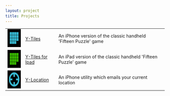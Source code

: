 ```yaml
---
layout: project
title: Projects
---
```

<div id="project">
  <table>
    <tbody>
    <tr>
      <td>
        <a href="projects/ytiles.html"><img width="57" height="57" src="/img/ytiles_57x57.png"></a>
      </td>
      <td>
        <a href="projects/ytiles.html">Y-Tiles</a>
      </td>
      <td>An iPhone version of the classic handheld 'Fifteen Puzzle' game</td>
    </tr>
    <tr>
      <td>
        <a href="projects/ytiles-ipad.html"><img width="57" height="57" src="/img/ipad_ytiles_57x57.png"></a>
      </td>
      <td>
        <a href="projects/ytiles-ipad.html">Y-Tiles for Ipad</a>
      </td>
      <td>An iPad version of the classic handheld 'Fifteen Puzzle' game</td>
    </tr>
    <tr>
      <td>
        <a href="projects/ylocation.html"><img width="57" height="57" src="/img/ylocation_57x57.png"></a>
      </td>
      <td>
        <a href="projects/ylocation.html">Y-Location</a>
      </td>
      <td>An iPhone utility which emails your current location</td>
    </tr>
  </tbody></table>
</div>
